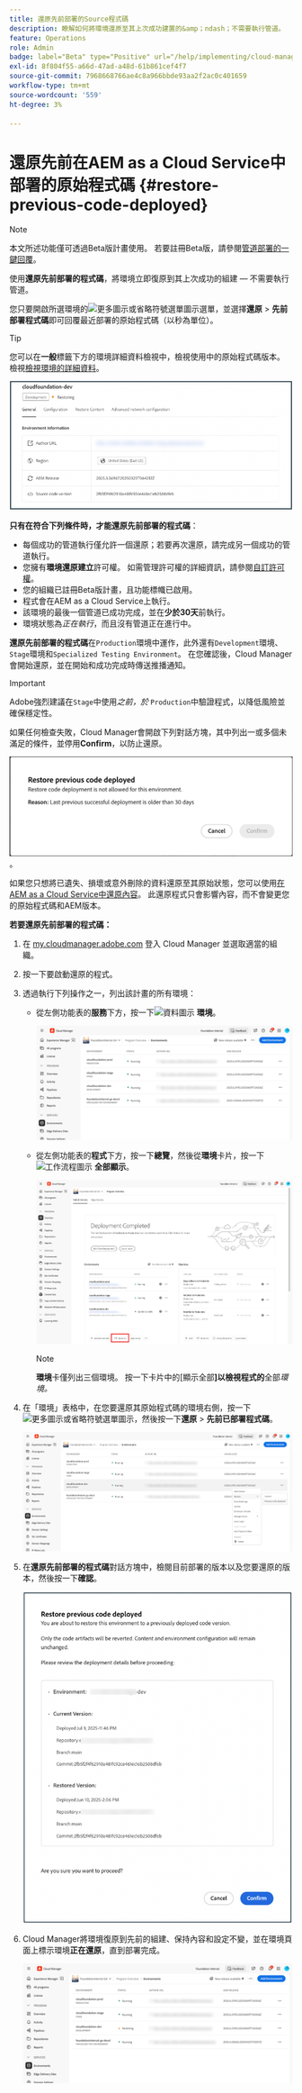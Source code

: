 ```yaml
---
title: 還原先前部署的Source程式碼
description: 瞭解如何將環境還原至其上次成功建置的&amp；ndash；不需要執行管道。
feature: Operations
role: Admin
badge: label="Beta" type="Positive" url="/help/implementing/cloud-manager/release-notes/current.md#gitlab-bitbucket"
exl-id: 8f804f55-a66d-47ad-a48d-61b861cef4f7
source-git-commit: 7968668766ae4c8a966bbde93aa2f2ac0c401659
workflow-type: tm+mt
source-wordcount: '559'
ht-degree: 3%

---
```


# 還原先前在AEM as a Cloud Service中部署的原始程式碼 {#restore-previous-code-deployed}

>[!NOTE]
>
>本文所述功能僅可透過Beta版計畫使用。 若要註冊Beta版，請參閱[管道部署的一鍵回覆](/help/implementing/cloud-manager/release-notes/current.md##one-click-rollback)。

使用&#x200B;**還原先前部署的程式碼**，將環境立即復原到其上次成功的組建 — 不需要執行管道。

您只要開啟所選環境的![更多圖示或省略符號選單圖示](https://spectrum.adobe.com/static/icons/workflow_18/Smock_More_18_N.svg)選單，並選擇&#x200B;**還原** > **先前部署程式碼**&#x200B;即可回覆最近部署的原始程式碼（以秒為單位）。

>[!TIP]
>
>您可以在&#x200B;**一般**&#x200B;標籤下方的環境詳細資料檢視中，檢視使用中的原始程式碼版本。 檢視[檢視環境的詳細資料](/help/implementing/cloud-manager/manage-environments.md#viewing-environment)。
>
>![使用中的Source程式碼版本](/help/operations/assets/environments-view-details-sourcecodeversion.png)

**只有在符合下列條件時，才能還原先前部署的程式碼**：

* 每個成功的管道執行僅允許一個還原；若要再次還原，請完成另一個成功的管道執行。
* 您擁有&#x200B;**環境還原建立**&#x200B;許可權。 如需管理許可權的詳細資訊，請參閱[自訂許可權](/help/implementing/cloud-manager/custom-permissions.md)。
* 您的組織已註冊Beta版計畫，且功能標幟已啟用。
* 程式會在AEM as a Cloud Service上執行。
* 該環境的最後一個管道已成功完成，並在&#x200B;**少於30天**&#x200B;前執行。
* 環境狀態為&#x200B;*正在執行*，而且沒有管道正在進行中。

**還原先前部署的程式碼**&#x200B;在`Production`環境中運作，此外還有`Development`環境、`Stage`環境和`Specialized Testing Environment`。 在您確認後，Cloud Manager會開始還原，並在開始和成功完成時傳送推播通知。

>[!IMPORTANT]
>
>Adobe強烈建議在`Stage`中使用&#x200B;*之前，於* `Production`中驗證程式，以降低風險並確保穩定性。


如果任何檢查失敗，Cloud Manager會開啟下列對話方塊，其中列出一或多個未滿足的條件，並停用&#x200B;**Confirm**，以防止還原。

![還原先前程式碼部署失敗對話方塊](/help/operations/assets/restore-previous-code-deployment-not-allowed.png)。

如果您只想將已遺失、損壞或意外刪除的資料還原至其原始狀態，您可以使用[在AEM as a Cloud Service中還原內容](/help/operations/restore.md)。 此還原程式只會影響內容，而不會變更您的原始程式碼和AEM版本。

**若要還原先前部署的程式碼：**

1. 在 [my.cloudmanager.adobe.com](https://my.cloudmanager.adobe.com/) 登入 Cloud Manager 並選取適當的組織。

1. 按一下要啟動還原的程式。

1. 透過執行下列操作之一，列出該計畫的所有環境：

   * 從左側功能表的&#x200B;**服務**&#x200B;下方，按一下![資料圖示](https://spectrum.adobe.com/static/icons/workflow_18/Smock_Data_18_N.svg) **環境**。

     ![「環境」索引標籤](assets/environments-1.png)

   * 從左側功能表的&#x200B;**程式**&#x200B;下方，按一下&#x200B;**總覽**，然後從&#x200B;**環境**&#x200B;卡片，按一下![工作流程圖示](https://spectrum.adobe.com/static/icons/workflow_18/Smock_Workflow_18_N.svg) **全部顯示**。

     ![顯示全部選項](assets/environments-2.png)

     >[!NOTE]
     >
     >**環境**&#x200B;卡僅列出三個環境。 按一下卡片中的[顯示全部&#x200B;**]以檢視程式的**&#x200B;全部&#x200B;*環境。*

1. 在「環境」表格中，在您要還原其原始程式碼的環境右側，按一下![更多圖示或省略符號選單圖示](https://spectrum.adobe.com/static/icons/workflow_18/Smock_More_18_N.svg)，然後按一下&#x200B;**還原** > **先前已部署程式碼**。

   ![從省略符號選單還原先前部署的程式碼選項](/help/operations/assets/restore-previous-code-deployed-menu.png)

1. 在&#x200B;**還原先前部署的程式碼**&#x200B;對話方塊中，檢閱目前部署的版本以及您要還原的版本，然後按一下&#x200B;**確認**。

   ![還原先前部署的程式碼對話方塊](/help/operations/assets/restore-previous-code-deployed-dialogbox.png)

1. Cloud Manager將環境復原到先前的組建、保持內容和設定不變，並在環境頁面上標示環境&#x200B;**正在還原**，直到部署完成。

   ![正在還原啟用](/help/operations/assets/restore-previous-code-deployed-restoring.png)
